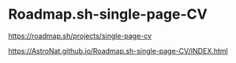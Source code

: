 # Roadmap.sh-single-page-CV
https://roadmap.sh/projects/single-page-cv

https://AstroNat.github.io/Roadmap.sh-single-page-CV/INDEX.html
